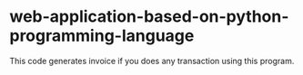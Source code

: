 # web-application-based-on-python-programming-language
This code generates invoice if you does any transaction using this program.
